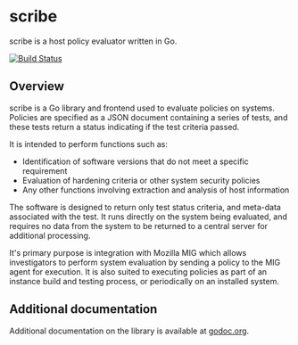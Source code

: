 scribe
======

scribe is a host policy evaluator written in Go.

[![Build Status](https://travis-ci.org/mozilla/scribe.svg?branch=master)](https://travis-ci.org/mozilla/scribe)

Overview
--------
scribe is a Go library and frontend used to evaluate policies on systems.
Policies are specified as a JSON document containing a series of tests, and
these tests return a status indicating if the test criteria passed.

It is intended to perform functions such as:

* Identification of software versions that do not meet a specific requirement
* Evaluation of hardening criteria or other system security policies
* Any other functions involving extraction and analysis of host information

The software is designed to return only test status criteria, and meta-data
associated with the test. It runs directly on the system being evaluated, and
requires no data from the system to be returned to a central server for
additional processing.

It's primary purpose is integration with Mozilla MIG which allows
investigators to perform system evaluation by sending a policy to the MIG
agent for execution. It is also suited to executing policies as part of an
instance build and testing process, or periodically on an installed system.

Additional documentation
------------------------
Additional documentation on the library is available at [godoc.org](https://godoc.org/github.com/mozilla/scribe/).
